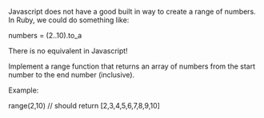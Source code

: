 Javascript does not have a good built in way to create a range of numbers. In Ruby, we could do something like:

numbers = (2..10).to_a

There is no equivalent in Javascript!

Implement a range function that returns an array of numbers from the start number to the end number (inclusive).

Example:

range(2,10)  // should return [2,3,4,5,6,7,8,9,10]
